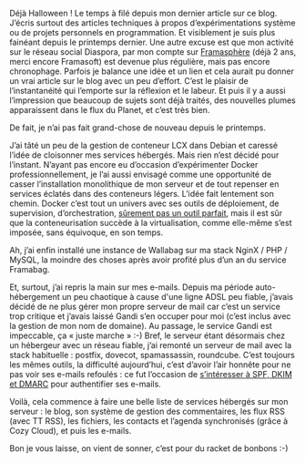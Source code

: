 <!-- title: Peu de neuf -->
<!-- category: Hébergement -->
<!-- tag: planet -->

Déjà Halloween ! Le temps à filé depuis mon dernier article sur ce blog.<!-- more --> J’écris
surtout des articles techniques à propos d’expérimentations système ou de
projets personnels en programmation. Et visiblement je suis plus fainéant depuis
le printemps dernier. Une autre excuse est que mon activité sur le réseau social
Diaspora, par mon compte sur [Framasphère](https://framasphere.org) (déjà 2 ans,
merci encore Framasoft) est devenue plus régulière, mais pas encore chronophage.
Parfois je balance une idée et un lien et cela aurait pu donner un vrai article
sur le blog avec un peu d’effort. C’est le plaisir de l’instantanéité qui
l’emporte sur la réflexion et le labeur. Et puis il y a aussi l’impression que
beaucoup de sujets sont déjà traités, des nouvelles plumes apparaissent dans le
flux du Planet, et c’est très bien.

De fait, je n’ai pas fait grand-chose de nouveau depuis le printemps.

J’ai tâté un peu de la gestion de conteneur LCX dans Debian et caressé l’idée de
cloisonner mes services hébergés. Mais rien n’est décidé pour l’instant. N’ayant
pas encore eu d’occasion d’expérimenter Docker professionnellement, je l’ai
aussi envisagé comme une opportunité de casser l’installation monolithique de
mon serveur et de tout repenser en services éclatés dans des conteneurs légers.
L’idée fait lentement son chemin. Docker c’est tout un univers avec ses outils
de déploiement, de supervision, d’orchestration, [sûrement pas un outil
parfait](https://blog.imirhil.fr/2016/10/09/docker-container-hell.html), mais il
est sûr que la conteneurisation succède à la virtualisation, comme elle-même
s’est imposée, sans équivoque, en son temps.

Ah, j’ai enfin installé une instance de Wallabag sur ma stack NginX / PHP /
MySQL, la moindre des choses après avoir profité plus d’un an du service
Framabag.

Et, surtout, j’ai repris la main sur mes e-mails. Depuis ma période
auto-hébergement un peu chaotique à cause d'une ligne ADSL peu fiable, j’avais
décidé de ne plus gérer mon propre serveur de mail car c’est un service trop
critique et j’avais laissé Gandi s’en occuper pour moi (c’est inclus avec la
gestion de mon nom de domaine). Au passage, le service Gandi est impeccable, ça «
juste marche » :-) Bref, le serveur étant désormais chez un hébergeur avec un
réseau fiable, j’ai remonté un serveur de mail avec la stack habituelle :
postfix, dovecot, spamassassin, roundcube. C’est toujours les mêmes outils, la
difficulté aujourd’hui, c’est d’avoir l’air honnête pour ne pas voir ses e-mails
refoulés : ce fut l’occasion de [s’intéresser à SPF, DKIM et DMARC](http://www.badsender.com/2014/01/13/delivrabilite-spf-dkim-dmarc) pour
authentifier ses e-mails.

Voilà, cela commence à faire une belle liste de services hébergés sur mon
serveur : le blog, son système de gestion des commentaires, les flux RSS (avec
TT RSS), les fichiers, les contacts et l’agenda synchronisés (grâce à Cozy
Cloud), et puis les e-mails.

Bon je vous laisse, on vient de sonner, c’est pour du racket de bonbons :-)

